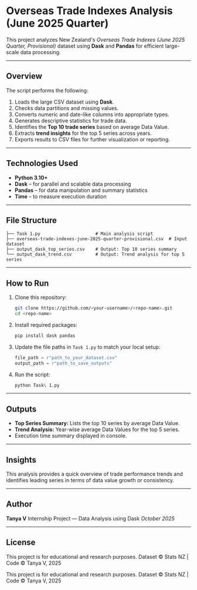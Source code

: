 # Overseas Trade Indexes Analysis (June 2025 Quarter)

This project analyzes New Zealand's *Overseas Trade Indexes (June 2025 Quarter, Provisional)* dataset using **Dask** and **Pandas** for efficient large-scale data processing.

---

## Overview

The script performs the following:

1. Loads the large CSV dataset using **Dask**.
2. Checks data partitions and missing values.
3. Converts numeric and date-like columns into appropriate types.
4. Generates descriptive statistics for trade data.
5. Identifies the **Top 10 trade series** based on average Data Value.
6. Extracts **trend insights** for the top 5 series across years.
7. Exports results to CSV files for further visualization or reporting.

---

## Technologies Used

* **Python 3.10+**
* **Dask** – for parallel and scalable data processing
* **Pandas** – for data manipulation and summary statistics
* **Time** – to measure execution duration

---

## File Structure

```
├── Task 1.py                     # Main analysis script
├── overseas-trade-indexes-june-2025-quarter-provisional.csv  # Input dataset
├── output_dask_top_series.csv    # Output: Top 10 series summary
└── output_dask_trend.csv         # Output: Trend analysis for top 5 series
```

---

## How to Run

1. Clone this repository:

   ```bash
   git clone https://github.com/<your-username>/<repo-name>.git
   cd <repo-name>
   ```
2. Install required packages:

   ```bash
   pip install dask pandas
   ```
3. Update the file paths in `Task 1.py` to match your local setup:

   ```python
   file_path = r"path_to_your_dataset.csv"
   output_path = r"path_to_save_outputs"
   ```
4. Run the script:

   ```bash
   python Task\ 1.py
   ```

---

## Outputs

* **Top Series Summary:** Lists the top 10 series by average Data Value.
* **Trend Analysis:** Year-wise average Data Values for the top 5 series.
* Execution time summary displayed in console.

---

## Insights

This analysis provides a quick overview of trade performance trends and identifies leading series in terms of data value growth or consistency.

---

## Author

**Tanya V**
Internship Project — Data Analysis using Dask
 *October 2025*

---

## License
This project is for educational and research purposes.
Dataset © Stats NZ | Code © Tanya V, 2025

This project is for educational and research purposes.
Dataset © Stats NZ | Code © Tanya V, 2025
